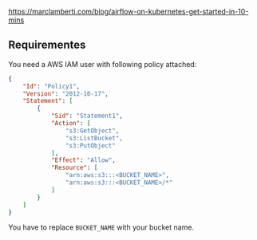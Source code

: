 https://marclamberti.com/blog/airflow-on-kubernetes-get-started-in-10-mins

## Requirementes

You need a AWS IAM user with following policy attached:
```json
{
    "Id": "Policy1",
    "Version": "2012-10-17",
    "Statement": [
        {
            "Sid": "Statement1",
            "Action": [
                "s3:GetObject",
                "s3:ListBucket",
                "s3:PutObject"
            ],
            "Effect": "Allow",
            "Resource": [
                "arn:aws:s3:::<BUCKET_NAME>",
                "arn:aws:s3:::<BUCKET_NAME>/*"
            ]
        }
    ]
}
```
You have to replace `BUCKET_NAME` with your bucket name.